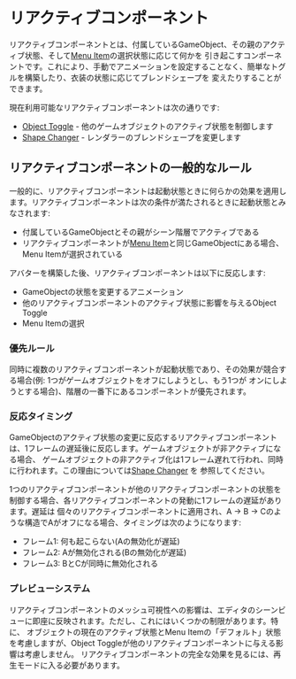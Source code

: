 ﻿---
sidebar_position: 1
---

# リアクティブコンポーネント

リアクティブコンポーネントとは、付属しているGameObject、その親のアクティブ状態、そして[Menu Item](../menu-item.md)の選択状態に応じて何かを
引き起こすコンポーネントです。これにより、手動でアニメーションを設定することなく、簡単なトグルを構築したり、衣装の状態に応じてブレンドシェープを
変えたりすることができます。

現在利用可能なリアクティブコンポーネントは次の通りです:

- [Object Toggle](./object-toggle.md) - 他のゲームオブジェクトのアクティブ状態を制御します
- [Shape Changer](./shape-changer.md) - レンダラーのブレンドシェープを変更します

## リアクティブコンポーネントの一般的なルール

一般的に、リアクティブコンポーネントは起動状態ときに何らかの効果を適用します。リアクティブコンポーネントは次の条件が満たされるときに起動状態とみなされます:

- 付属しているGameObjectとその親がシーン階層でアクティブである
- リアクティブコンポーネントが[Menu Item](../menu-item.md)と同じGameObjectにある場合、Menu Itemが選択されている

アバターを構築した後、リアクティブコンポーネントは以下に反応します:

- GameObjectの状態を変更するアニメーション
- 他のリアクティブコンポーネントのアクティブ状態に影響を与えるObject Toggle
- Menu Itemの選択

### 優先ルール

同時に複数のリアクティブコンポーネントが起動状態であり、その効果が競合する場合(例: 1つがゲームオブジェクトをオフにしようとし、もう1つが
オンにしようとする場合)、階層の一番下にあるコンポーネントが優先されます。

### 反応タイミング

GameObjectのアクティブ状態の変更に反応するリアクティブコンポーネントは、1フレームの遅延後に反応します。ゲームオブジェクトが非アクティブになる場合、
ゲームオブジェクトの非アクティブ化は1フレーム遅れて行われ、同時に行われます。この理由については[Shape Changer](./shape-changer.md)
を
参照してください。

1つのリアクティブコンポーネントが他のリアクティブコンポーネントの状態を制御する場合、各リアクティブコンポーネントの発動に1フレームの遅延があります。遅延は
個々のリアクティブコンポーネントに適用され、A -> B -> Cのような構造でAがオフになる場合、タイミングは次のようになります:

- フレーム1: 何も起こらない(Aの無効化が遅延)
- フレーム2: Aが無効化される(Bの無効化が遅延)
- フレーム3: BとCが同時に無効化される

### プレビューシステム

リアクティブコンポーネントのメッシュ可視性への影響は、エディタのシーンビューに即座に反映されます。ただし、これにはいくつかの制限があります。特に、
オブジェクトの現在のアクティブ状態とMenu Itemの「デフォルト」状態を考慮しますが、Object Toggleが他のリアクティブコンポーネントに与える影響は考慮しません。
リアクティブコンポーネントの完全な効果を見るには、再生モードに入る必要があります。
